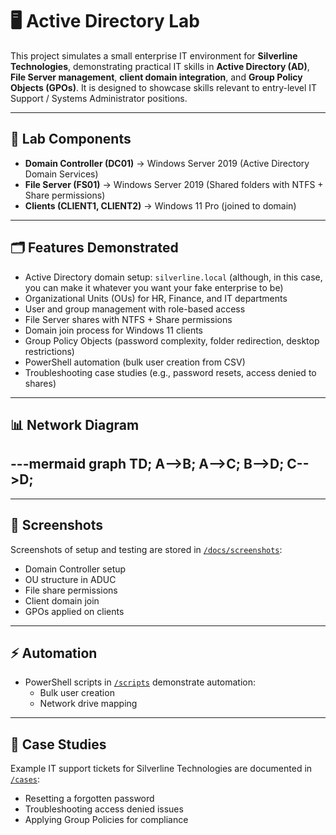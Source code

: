 # 🖥️ Active Directory Lab

This project simulates a small enterprise IT environment for **Silverline Technologies**, demonstrating practical IT skills in **Active Directory (AD)**, **File Server management**, **client domain integration**, and **Group Policy Objects (GPOs)**. It is designed to showcase skills relevant to entry-level IT Support / Systems Administrator positions.

---

## 🔧 Lab Components
- **Domain Controller (DC01)** → Windows Server 2019 (Active Directory Domain Services)
- **File Server (FS01)** → Windows Server 2019 (Shared folders with NTFS + Share permissions)
- **Clients (CLIENT1, CLIENT2)** → Windows 11 Pro (joined to domain)

---

## 🗂️ Features Demonstrated
- Active Directory domain setup: `silverline.local` (although, in this case, you can make it whatever you want your fake enterprise to be)
- Organizational Units (OUs) for HR, Finance, and IT departments
- User and group management with role-based access
- File Server shares with NTFS + Share permissions
- Domain join process for Windows 11 clients
- Group Policy Objects (password complexity, folder redirection, desktop restrictions)
- PowerShell automation (bulk user creation from CSV)
- Troubleshooting case studies (e.g., password resets, access denied to shares)

---

## 📊 Network Diagram
---mermaid
graph TD;
  A-->B;
  A-->C;
  B-->D;
  C-->D;
---
---

## 📸 Screenshots
Screenshots of setup and testing are stored in [`/docs/screenshots`](docs/screenshots):
- Domain Controller setup
- OU structure in ADUC
- File share permissions
- Client domain join
- GPOs applied on clients

---

## ⚡ Automation
- PowerShell scripts in [`/scripts`](scripts) demonstrate automation:
  - Bulk user creation
  - Network drive mapping

---

## 📝 Case Studies
Example IT support tickets for Silverline Technologies are documented in [`/cases`](cases):
- Resetting a forgotten password
- Troubleshooting access denied issues
- Applying Group Policies for compliance

